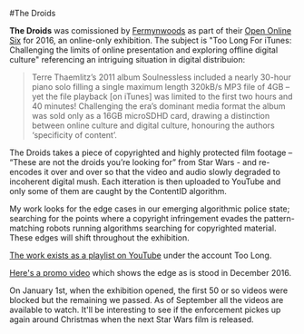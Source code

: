 #The Droids

**The Droids** was comissioned by [Fermynwoods](http://www.fermynwoods.co.uk/) as part of their [Open Online Six](http://www.fermynwoods.co.uk/current-programme/open-online-six/) for 2016, an online-only exhibition. The subject is "Too Long For iTunes: Challenging the limits of online presentation and exploring offline digital culture" referencing an intriguing situation in digital distribuion: 

> Terre Thaemlitz’s 2011 album Soulnessless included a nearly 30-hour piano solo filling a single maximum length 320kB/s MP3 file of 4GB – yet the file playback [on iTunes] was limited to the first two hours and 40 minutes! Challenging the era’s dominant media format the album was sold only as a 16GB microSDHD card, drawing a distinction between online culture and digital culture, honouring the authors ‘specificity of content’.

The Droids takes a piece of copyrighted and highly protected film footage – “These are not the droids you’re looking for” from Star Wars - and re-encodes it over and over so that the video and audio slowly degraded to incoherent digital mush. Each itteration is then uploaded to YouTube and only some of them are caught by the ContentID algorithm. 

My work looks for the edge cases in our emerging algorithmic police state; searching for the points where a copyright infringement evades the pattern-matching robots running algorithms searching for copyrighted material. These edges will shift throughout the exhibition.

[The work exists as a playlist on YouTube](https://www.youtube.com/playlist?list=PLRW0vU-u-9qZmjtWj8RUWY-4szXBWQU2y) under the account Too Long. 

[Here's a promo video](https://vimeo.com/148619063) which shows the edge as is stood in December 2016.

On January 1st, when the exhibition opened, the first 50 or so videos were blocked but the remaining we passed. As of September all the videos are available to watch. It'll be interesting to see if the enforcement pickes up again around Christmas when the next Star Wars film is released. 